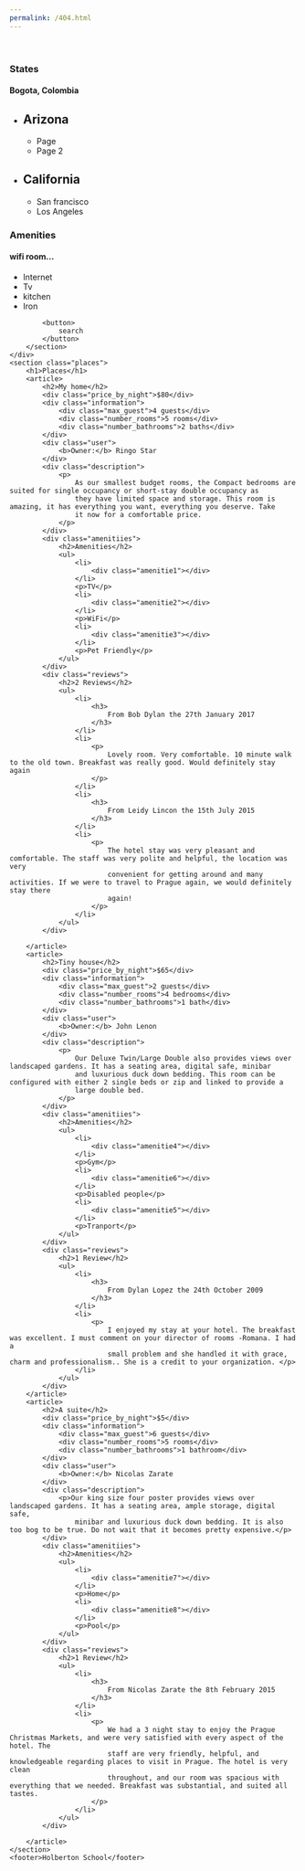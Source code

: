 ```yaml
---
permalink: /404.html
---
```

<!DOCTYPE html>
<html lang="en">
<head>
    <meta charset="UTF-8">
    <meta name="viewport" content="width=device-width, initial-scale=1.0">
    <link rel="stylesheet" href="styles/4-common.css">
    <link rel="stylesheet" href="styles/3-header.css">
    <link rel="stylesheet" href="styles/3-footer.css">
    <link rel="stylesheet" href="styles/6-filters.css">
    <link rel="stylesheet" href="styles/100-places.css">
    <link rel="icon" href="images/icon.png">
    <title>AirBnB clone</title>
</head>
<body>
    <header>
        <div class="logo"></div>
    </header>
    <div class="container">
        <section class="filters">
            <div class="locations">
                <h3>States</h3>
                <h4>Bogota, Colombia</h4>
                <div class="popover">
                    <ul>
                        <li>
                            <h2>Arizona</h2>
                            <ul>
                                <li>Page</li>
                                <li>Page 2</li>
                            </ul>
                        </li>
                        <li>
                            <h2>California</h2>
                            <ul>
                                <li>San francisco</li>
                                <li>Los Angeles</li>
                            </ul>
                        </li>
                    </ul>
                </div>
            </div>
            <div class="amenities">
                <h3>Amenities</h3>
                <h4>wifi room...</h4>
                <div class="popover">
                    <ul>
                        <li>Internet</li>
                        <li>Tv</li>
                        <li>kitchen</li>
                        <li>Iron</li>
                    </ul>
                </div>
            </div>

            <button>
                search
            </button>
        </section>
    </div>
    <section class="places">
        <h1>Places</h1>
        <article>
            <h2>My home</h2>
            <div class="price_by_night">$80</div>
            <div class="information">
                <div class="max_guest">4 guests</div>
                <div class="number_rooms">5 rooms</div>
                <div class="number_bathrooms">2 baths</div>
            </div>
            <div class="user">
                <b>Owner:</b> Ringo Star    
            </div>
            <div class="description">
                <p>
                    As our smallest budget rooms, the Compact bedrooms are suited for single occupancy or short-stay double occupancy as
                    they have limited space and storage. This room is amazing, it has everything you want, everything you deserve. Take
                    it now for a comfortable price.
                </p>
            </div>
            <div class="amenitiies">
                <h2>Amenities</h2>
                <ul>
                    <li>
                        <div class="amenitie1"></div>
                    </li>
                    <p>TV</p>
                    <li>
                        <div class="amenitie2"></div>
                    </li>
                    <p>WiFi</p>
                    <li>
                        <div class="amenitie3"></div>
                    </li>
                    <p>Pet Friendly</p>
                </ul>
            </div>
            <div class="reviews">
                <h2>2 Reviews</h2>
                <ul>
                    <li>
                        <h3>
                            From Bob Dylan the 27th January 2017
                        </h3>
                    </li>
                    <li>
                        <p>
                            Lovely room. Very comfortable. 10 minute walk to the old town. Breakfast was really good. Would definitely stay again
                        </p>
                    </li>
                    <li>
                        <h3>
                            From Leidy Lincon the 15th July 2015
                        </h3>
                    </li>
                    <li>
                        <p>
                            The hotel stay was very pleasant and comfortable. The staff was very polite and helpful, the location was very
                            convenient for getting around and many activities. If we were to travel to Prague again, we would definitely stay there
                            again!
                        </p>
                    </li>
                </ul>
            </div>
            
        </article>
        <article>
            <h2>Tiny house</h2>
            <div class="price_by_night">$65</div>
            <div class="information">
                <div class="max_guest">2 guests</div>
                <div class="number_rooms">4 bedrooms</div>
                <div class="number_bathrooms">1 bath</div>
            </div>
            <div class="user">
                <b>Owner:</b> John Lenon
            </div>
            <div class="description">
                <p>
                    Our Deluxe Twin/Large Double also provides views over landscaped gardens. It has a seating area, digital safe, minibar
                    and luxurious duck down bedding. This room can be configured with either 2 single beds or zip and linked to provide a
                    large double bed.
                </p>
            </div>
            <div class="amenitiies">
                <h2>Amenities</h2>
                <ul>
                    <li>
                        <div class="amenitie4"></div>
                    </li>
                    <p>Gym</p>
                    <li>
                        <div class="amenitie6"></div>
                    </li>
                    <p>Disabled people</p>
                    <li>
                        <div class="amenitie5"></div>
                    </li>
                    <p>Tranport</p>
                </ul>
            </div>
            <div class="reviews">
                <h2>1 Review</h2>
                <ul>
                    <li>
                        <h3>
                            From Dylan Lopez the 24th October 2009
                        </h3>
                    </li>
                    <li>
                        <p>
                            I enjoyed my stay at your hotel. The breakfast was excellent. I must comment on your director of rooms -Romana. I had a
                            small problem and she handled it with grace, charm and professionalism.. She is a credit to your organization. </p>
                    </li>
                </ul>
            </div>
        </article>
        <article>
            <h2>A suite</h2>
            <div class="price_by_night">$5</div>
            <div class="information">
                <div class="max_guest">6 guests</div>
                <div class="number_rooms">5 rooms</div>
                <div class="number_bathrooms">1 bathroom</div>
            </div>
            <div class="user">
                <b>Owner:</b> Nicolas Zarate
            </div>
            <div class="description">
                <p>Our king size four poster provides views over landscaped gardens. It has a seating area, ample storage, digital safe,
                    minibar and luxurious duck down bedding. It is also too bog to be true. Do not wait that it becomes pretty expensive.</p>
            </div>
            <div class="amenitiies">
                <h2>Amenities</h2>
                <ul>
                    <li>
                        <div class="amenitie7"></div>
                    </li>
                    <p>Home</p>
                    <li>
                        <div class="amenitie8"></div>
                    </li>
                    <p>Pool</p>
                </ul>
            </div>
            <div class="reviews">
                <h2>1 Review</h2>
                <ul>
                    <li>
                        <h3>
                            From Nicolas Zarate the 8th February 2015
                        </h3>
                    </li>
                    <li>
                        <p>
                            We had a 3 night stay to enjoy the Prague Christmas Markets, and were very satisfied with every aspect of the hotel. The
                            staff are very friendly, helpful, and knowledgeable regarding places to visit in Prague. The hotel is very clean
                            throughout, and our room was spacious with everything that we needed. Breakfast was substantial, and suited all tastes.
                        </p>
                    </li>
                </ul>
            </div>

        </article>
    </section>
    <footer>Holberton School</footer>
</body>
</html>

